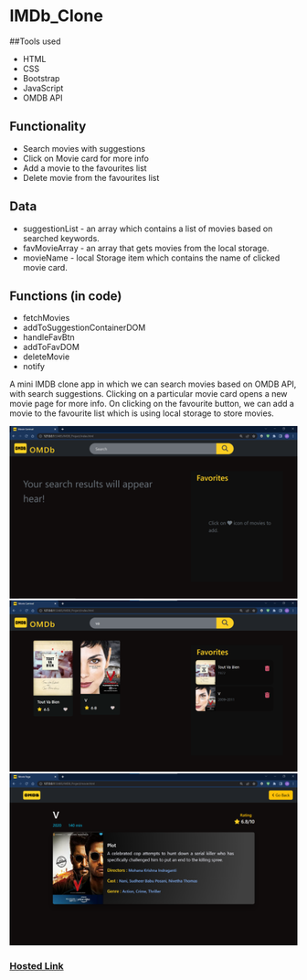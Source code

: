 # IMDb_Clone
##Tools used
* HTML
* CSS
* Bootstrap
* JavaScript
* OMDB API
## Functionality
* Search movies with suggestions
* Click on Movie card for more info
* Add a movie to the favourites list
* Delete movie from the favourites list
## Data
* suggestionList - an array which contains a list of movies based on searched keywords.
* favMovieArray - an array that gets movies from the local storage.
* movieName - local Storage item which contains the name of clicked movie card.
## Functions (in code)
* fetchMovies
* addToSuggestionContainerDOM
* handleFavBtn
* addToFavDOM
* deleteMovie
* notify

A mini IMDB clone app in which we can search movies based on OMDB API, with search suggestions. Clicking on a particular movie card opens a new movie page for more info. On clicking on the favourite button, we can add a movie to the favourite list which is using local storage to store movies.

![page_1](Imdb_clone_ss1.png)
![page_2](Imdb_clone_ss2.png)
![page_3](Imdb_clone_ss3.png)

### [Hosted Link](https://chowgonivamshi98.github.io/IMDb-Clone/)
